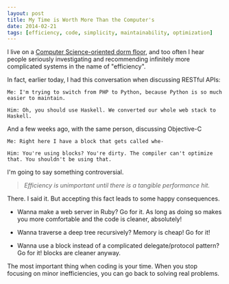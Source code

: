 ```yaml
---
layout: post
title: My Time is Worth More Than the Computer's
date: 2014-02-21
tags: [efficiency, code, simplicity, maintainability, optimization]
---
```


I live on a [Computer Science-oriented dorm floor](http://csh.rit.edu), and
too often I hear people seriously investigating and recommending infinitely
more complicated systems in the name of "efficiency".

In fact, earlier today, I had this conversation when discussing RESTful APIs:

```
Me: I'm trying to switch from PHP to Python, because Python is so much easier to maintain.

Him: Oh, you should use Haskell. We converted our whole web stack to Haskell.
```

And a few weeks ago, with the same person, discussing Objective-C

```
Me: Right here I have a block that gets called whe-

Him: You're using blocks? You're dirty. The compiler can't optimize that. You shouldn't be using that.
```

I'm going to say something controversial.

>*Efficiency is unimportant until there is a tangible performance hit.*

There. I said it. But accepting this fact leads to some happy consequences.

* Wanna make a web server in Ruby? Go for it. As long as doing so makes you more
comfortable and the code is cleaner, absolutely!

* Wanna traverse a deep tree recursively? Memory is cheap! Go for it!

* Wanna use a block instead of a complicated delegate/protocol pattern? Go for it!
blocks are cleaner anyway.

The most important thing when coding is your time. When you stop focusing on
minor inefficiencies, you can go back to solving real problems.
